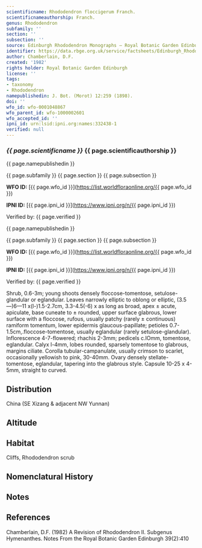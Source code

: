 ```yaml
---
scientificname: Rhododendron floccigerum Franch.
scientificnameauthorship: Franch.
genus: Rhododendron
subfamily: ''
section: ''
subsection: ''
source: Edinburgh Rhododendron Monographs – Royal Botanic Garden Edinburgh
identifier: https://data.rbge.org.uk/service/factsheets/Edinburgh_Rhododendron_Monographs.xhtml
author: Chamberlain, D.F.
created: '1982'
rights holder: Royal Botanic Garden Edinburgh
license: ''
tags:
- taxonomy
- Rhododendron
namepublishedin: J. Bot. (Morot) 12:259 (1898).
doi: ''
wfo_id: wfo-0001048867
wfo_parent_id: wfo-1000002601
wfo_accepted_id: ''
ipni_id: urn:lsid:ipni.org:names:332438-1
verified: null
---
```

### _{{ page.scientificname }}_ {{ page.scientificauthorship }}
 {{ page.namepublishedin }}

{{ page.subfamily }} {{ page.section }} {{ page.subsection }}

**WFO ID:** [{{ page.wfo_id }}](https://list.worldfloraonline.org/{{ page.wfo_id }})

**IPNI ID:** [{{ page.ipni_id }}](https://www.ipni.org/n/{{ page.ipni_id }})

Verified by: {{ page.verified }}

 {{ page.namepublishedin }}

{{ page.subfamily }} {{ page.section }} {{ page.subsection }}

**WFO ID:** [{{ page.wfo_id }}](https://list.worldfloraonline.org/{{ page.wfo_id }})

**IPNI ID:** [{{ page.ipni_id }}](https://www.ipni.org/n/{{ page.ipni_id }})

Verified by: {{ page.verified }}



Shrub, 0.6-3m; young shoots densely floccose-tomentose, setulose-glandular or eglandular. Leaves narrowly elliptic to oblong or elliptic, (3.5—)6—11 x(l-)1.5-2.7cm, 3.3-4.5(-6) x as long as broad, apex ± acute, apiculate, base cuneate to ± rounded, upper surface glabrous, lower surface with a floccose, rufous, usually patchy (rarely ± continuous) ramiform tomentum, lower epidermis glaucous-papillate; petioles 0.7-1.5cm,.floccose-tomentose, usually eglandular (rarely setulose-glandular). Inflorescence 4-7-flowered; rhachis 2-3mm; pedicels c.lOmm, tomentose, eglandular. Calyx l-4mm, lobes rounded, sparsely tomentose to glabrous, margins ciliate. Corolla tubular-campanulate, usually crimson to scarlet, occasionally yellowish to pink, 30-40mm. Ovary densely stellate-tomentose, eglandular, tapering into the glabrous style. Capsule 10-25 x 4-5mm, straight to curved.

## Distribution
China (SE Xizang & adjacent NW Yunnan)

## Altitude


## Habitat
Cliffs, Rhododendron scrub

## Nomenclatural History

                       
## Notes


## References

Chamberlain, D.F. (1982) A Revision of Rhododendron II. Subgenus Hymenanthes. Notes From the Royal Botanic Garden Edinburgh 39(2):410

